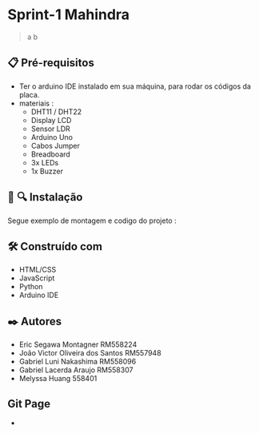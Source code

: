 # **Sprint-1 Mahindra**

>a
>b

## 📋 Pré-requisitos
+ Ter o arduino IDE instalado em sua máquina, para rodar os códigos da placa.
+ materiais :
  - DHT11 / DHT22
  - Display LCD
  - Sensor LDR
  - Arduino Uno
  - Cabos Jumper
  - Breadboard
  - 3x LEDs
  - 1x Buzzer

## 📡 🔍 Instalação
Segue exemplo de montagem e codigo do projeto : <link>


## 🛠️ Construído com
+ HTML/CSS
+ JavaScript
+ Python
+ Arduino IDE

## ✒️ Autores
+ Eric Segawa Montagner RM558224
+ João Victor Oliveira dos Santos RM557948
+ Gabriel Luni Nakashima RM558096
+ Gabriel Lacerda Araujo RM558307
+ Melyssa Huang 558401

## Git Page
+ <link>
